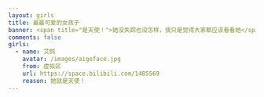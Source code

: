 ```yaml
---
layout: girls
title: 最最可爱的女孩子
banner: <span title="是天使！">她没失踪也没怎样，我只是觉得大家都应该看看她</span>
comments: false
girls:
  - name: 艾鸽
    avatar: /images/aigeface.jpg
    from: 虚拟区
    url: https://space.bilibili.com/1485569
    reason: 她就是天使！
---
```

